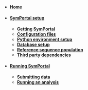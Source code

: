 * #### [Home](https://github.com/SymPortal/SymPortal_framework/wiki/Welcome-to-SymPortal)

* #### [SymPortal setup](https://github.com/SymPortal/SymPortal_framework/wiki/SymPortal-setup)
    * **[Getting SymPortal](https://github.com/SymPortal/SymPortal_framework/wiki/SymPortal-setup#1-download-the-latest-release-and-decompress-in-your-chosen-working-directory)**
    * **[Configuration files](https://github.com/SymPortal/SymPortal_framework/wiki/SymPortal-setup#2a-configure-settingspy)**
    * **[Python environment setup](https://github.com/SymPortal/SymPortal_framework/wiki/SymPortal-setup#3-setting-up-the-python36-environment)**
    * **[Database setup](https://github.com/SymPortal/SymPortal_framework/wiki/SymPortal-setup#4-creating-the-frameworks-database)**
    * **[Reference sequence population](https://github.com/SymPortal/SymPortal_framework/wiki/SymPortal-setup#5-populating-the-local-database-with-symportals-reference_sequences)**
    * **[Third party dependencies](https://github.com/SymPortal/SymPortal_framework/wiki/SymPortal-setup#6-third-party-dependencies)**

* #### [Running SymPortal](https://github.com/SymPortal/SymPortal_framework/wiki/Running-SymPortal)
    * **[Submitting data](https://github.com/SymPortal/SymPortal_framework/wiki/Running-SymPortal#submitting-data)**
    * **[Running an analysis](https://github.com/SymPortal/SymPortal_framework/wiki/Running-SymPortal#running-an-analysis)**
